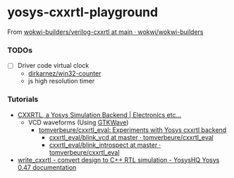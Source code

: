 yosys-cxxrtl-playground
=======================
From [wokwi-builders/verilog-cxxrtl at main · wokwi/wokwi-builders](https://github.com/wokwi/wokwi-builders/tree/main/verilog-cxxrtl)

### TODOs
- [ ] Driver code virtual clock
  - [dirkarnez/win32-counter](https://github.com/dirkarnez/win32-counter)
  - js high resolution timer
  
### Tutorials
- [CXXRTL, a Yosys Simulation Backend | Electronics etc…](https://tomverbeure.github.io/2020/08/08/CXXRTL-the-New-Yosys-Simulation-Backend.html#dumping-vcd-waveforms)
  - VCD waveforms (Using [GTKWave](https://gtkwave.sourceforge.net/))
    - [tomverbeure/cxxrtl_eval: Experiments with Yosys cxxrtl backend](https://github.com/tomverbeure/cxxrtl_eval)
      - [cxxrtl_eval/blink_vcd at master · tomverbeure/cxxrtl_eval](https://github.com/tomverbeure/cxxrtl_eval/tree/master/blink_vcd)
      - [cxxrtl_eval/blink_introspect at master · tomverbeure/cxxrtl_eval](https://github.com/tomverbeure/cxxrtl_eval/tree/master/blink_introspect)
- [write_cxxrtl - convert design to C++ RTL simulation - YosysHQ Yosys 0.47 documentation](https://yosyshq.readthedocs.io/projects/yosys/en/0.47/cmd/write_cxxrtl.html)
